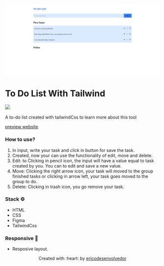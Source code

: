 <img src=".github/preview-to-do-list-with-tailwind.jpg" alt="Preview do to do list with tailwind." />


# To Do List With Tailwind 
 
<img src="https://img.shields.io/badge/States-Conclused-green">

A to-do list created with tailwindCss to learn more about this tool

[preview website](https://ericodesenvolvedor.github.io/to-do-list-with-tailwind/)

### How to use?

1. In input, write your task and click in button for save the 
task.
2. Created, now your can use the functionality of edit, move and delete.
3. Edit: to Clicking in pencil icon, the input will have a value equal to task created by you. You can to edit and save a new value.
4. Move: Clicking the right arrow icon, your task will moved to the group finished tasks or clicking in arrow left, your task goes moved to the group to do.
5. Delete: Clicking in trash icon, you go remove your task.

### Stack ⚙️ 

- HTML 
- CSS
- Figma
- TailwindCss


### Responsive 📱 

- Resposive layout.

<p align="center">Created with :heart: by 
  <a href="https://github.com/Ericodesenvolvedor">ericodesenvolvedor</a>
</p> 
